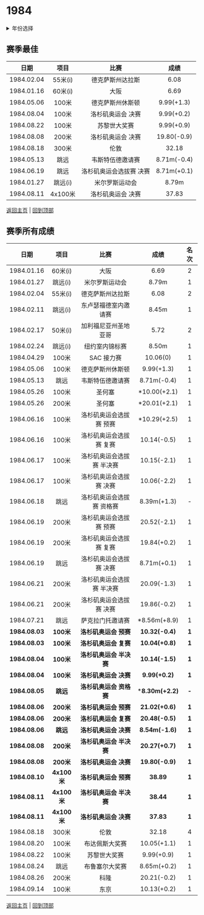 # 1984

<details>
<summary>年份选择</summary>

- [1982](./1982.md)

- [1983](./1983.md)

- [1984](./1984.md)

- [1991](./1991.md)

</details>

## 赛季最佳

|    日期    |  项目   |          比赛           |    成绩     |
| :--------: | :-----: | :---------------------: | :---------: |
| 1984.02.04 | 55米(i) |    德克萨斯州达拉斯     |    6.08     |
| 1984.01.16 | 60米(i) |          大阪           |    6.69     |
| 1984.05.06 |  100米  |    德克萨斯州休斯顿     | 9.99(+1.3)  |
| 1984.08.04 |  100米  |    洛杉矶奥运会 决赛    | 9.99(+0.2)  |
| 1984.08.22 |  100米  |      苏黎世大奖赛       | 9.99(+0.9)  |
| 1984.08.08 |  200米  |    洛杉矶奥运会 决赛    | 19.80(-0.9) |
| 1984.08.18 |  300米  |          伦敦           |    32.18    |
| 1984.05.13 |  跳远   |    韦斯特伍德邀请赛     | 8.71m(-0.4) |
| 1984.06.19 |  跳远   | 洛杉矶奥运会选拔赛 决赛 | 8.71m(+0.1) |
| 1984.01.27 | 跳远(i) |     米尔罗斯运动会      |    8.79m    |
| 1984.08.11 | 4x100米 |    洛杉矶奥运会 决赛    |    37.83    |

[返回主页](../Profile.md) | [回到顶部](#1984)

## 赛季所有成绩

|      日期      |    项目     |           比赛            |       成绩       | 名次  |
| :------------: | :---------: | :-----------------------: | :--------------: | :---: |
|   1984.01.16   |   60米(i)   |           大阪            |       6.69       |   2   |
|   1984.01.27   |   跳远(i)   |      米尔罗斯运动会       |      8.79m       |   1   |
|   1984.02.04   |   55米(i)   |     德克萨斯州达拉斯      |       6.08       |   2   |
|   1984.02.11   |   跳远(i)   |   东卢瑟福德室内邀请赛    |      8.45m       |   1   |
|   1984.02.17   |   50米(i)   |   加利福尼亚州圣地亚哥    |       5.72       |   2   |
|   1984.02.24   |   跳远(i)   |      纽约室内锦标赛       |      8.50m       |   1   |
|   1984.04.29   |    100米    |        SAC 接力赛         |     10.06(0)     |   1   |
|   1984.05.06   |    100米    |     德克萨斯州休斯顿      |    9.99(+1.3)    |   1   |
|   1984.05.13   |    跳远     |     韦斯特伍德邀请赛      |   8.71m(-0.4)    |   1   |
|   1984.05.26   |    100米    |          圣何塞           |   *10.00(+2.1)   |   1   |
|   1984.05.26   |    200米    |          圣何塞           |   *20.01(+2.1)   |   1   |
|   1984.06.16   |    100米    |  洛杉矶奥运会选拔赛 预赛  |   *10.29(+2.5)   |   1   |
|   1984.06.16   |    100米    |  洛杉矶奥运会选拔赛 复赛  |   10.14(-0.5)    |   1   |
|   1984.06.17   |    100米    | 洛杉矶奥运会选拔赛 半决赛 |   10.15(-2.1)    |   1   |
|   1984.06.17   |    100米    |  洛杉矶奥运会选拔赛 决赛  |   10.06(-2.2)    |   1   |
|   1984.06.18   |    跳远     | 洛杉矶奥运会选拔赛 资格赛 |   8.39m(+1.3)    |   -   |
|   1984.06.19   |    200米    |  洛杉矶奥运会选拔赛 预赛  |   20.52(-2.1)    |   1   |
|   1984.06.19   |    200米    |  洛杉矶奥运会选拔赛 复赛  |   19.84(+0.2)    |   1   |
|   1984.06.19   |    跳远     |  洛杉矶奥运会选拔赛 决赛  |   8.71m(+0.1)    |   1   |
|   1984.06.21   |    200米    | 洛杉矶奥运会选拔赛 半决赛 |   20.09(-1.3)    |   1   |
|   1984.06.21   |    200米    |  洛杉矶奥运会选拔赛 决赛  |   19.86(-0.2)    |   1   |
|   1984.07.21   |    跳远     |     萨克拉门托邀请赛      |   *8.56m(+8.9)   |   1   |
| **1984.08.03** |  **100米**  |   **洛杉矶奥运会 预赛**   | **10.32(-0.4)**  | **1** |
| **1984.08.03** |  **100米**  |   **洛杉矶奥运会 复赛**   | **10.04(+0.8)**  | **1** |
| **1984.08.04** |  **100米**  |  **洛杉矶奥运会 半决赛**  | **10.14(-1.5)**  | **1** |
| **1984.08.04** |  **100米**  |   **洛杉矶奥运会 决赛**   |  **9.99(+0.2)**  | **1** |
| **1984.08.05** |  **跳远**   |  **洛杉矶奥运会 资格赛**  | ***8.30m(+2.2)** | **-** |
| **1984.08.06** |  **200米**  |   **洛杉矶奥运会 预赛**   | **21.02(+0.6)**  | **1** |
| **1984.08.06** |  **200米**  |   **洛杉矶奥运会 复赛**   | **20.48(-0.5)**  | **1** |
| **1984.08.06** |  **跳远**   |   **洛杉矶奥运会 决赛**   | **8.54m(-1.6)**  | **1** |
| **1984.08.08** |  **200米**  |  **洛杉矶奥运会 半决赛**  | **20.27(+0.7)**  | **1** |
| **1984.08.08** |  **200米**  |   **洛杉矶奥运会 决赛**   | **19.80(-0.9)**  | **1** |
| **1984.08.10** | **4x100米** |   **洛杉矶奥运会 预赛**   |    **38.89**     | **1** |
| **1984.08.11** | **4x100米** |  **洛杉矶奥运会 半决赛**  |    **38.44**     | **1** |
| **1984.08.11** | **4x100米** |   **洛杉矶奥运会 决赛**   |    **37.83**     | **1** |
|   1984.08.18   |    300米    |           伦敦            |      32.18       |   4   |
|   1984.08.20   |    100米    |      布达佩斯大奖赛       |   10.05(+1.1)    |   1   |
|   1984.08.22   |    100米    |       苏黎世大奖赛        |    9.99(+0.9)    |   1   |
|   1984.08.24   |    跳远     |      布鲁塞尔大奖赛       |   8.65m(+0.2)    |   1   |
|   1984.08.26   |    200米    |           科隆            |   20.21(-0.2)    |   1   |
|   1984.09.14   |    100米    |           东京            |   10.13(+0.2)    |   1   |

[返回主页](../Profile.md) | [回到顶部](#1984)